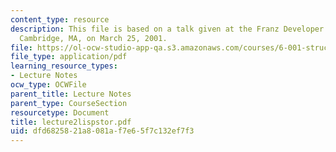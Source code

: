 ```yaml
---
content_type: resource
description: This file is based on a talk given at the Franz Developer Symposium in
  Cambridge, MA, on March 25, 2001.
file: https://ol-ocw-studio-app-qa.s3.amazonaws.com/courses/6-001-structure-and-interpretation-of-computer-programs-spring-2005/dfd6825821a8081af7e65f7c132ef7f3_lecture2lispstor.pdf
file_type: application/pdf
learning_resource_types:
- Lecture Notes
ocw_type: OCWFile
parent_title: Lecture Notes
parent_type: CourseSection
resourcetype: Document
title: lecture2lispstor.pdf
uid: dfd68258-21a8-081a-f7e6-5f7c132ef7f3
---
```

